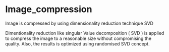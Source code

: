 # Image_compression
Image is compressed by using dimensionality reduction technique SVD

Dimentionality reduction like singular Value decomposition ( SVD ) is applied to compress the image to a reasonable size without compromising the quality.
Also, the results is optimized using randomised SVD concept.

